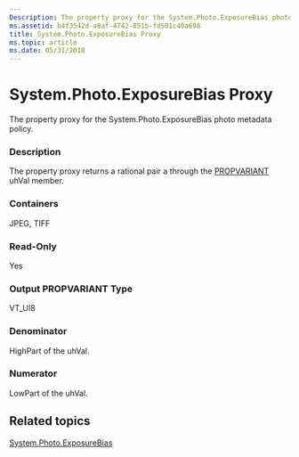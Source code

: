 ```yaml
---
Description: The property proxy for the System.Photo.ExposureBias photo metadata policy.
ms.assetid: b4f3542d-a0af-4742-851b-fd501c40a698
title: System.Photo.ExposureBias Proxy
ms.topic: article
ms.date: 05/31/2018
---
```


# System.Photo.ExposureBias Proxy

The property proxy for the System.Photo.ExposureBias photo metadata policy.

### Description

The property proxy returns a rational pair a through the [PROPVARIANT](/windows/win32/api/propidlbase/ns-propidlbase-propvariant) uhVal member.

### Containers

JPEG, TIFF

### Read-Only

Yes

### Output PROPVARIANT Type

VT\_UI8

### Denominator

HighPart of the uhVal.

### Numerator

LowPart of the uhVal.

## Related topics

<dl> <dt>

[System.Photo.ExposureBias](../properties/props-system-photo-exposurebias.md)
</dt> </dl>

 

 